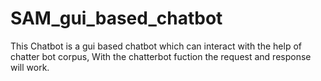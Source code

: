 # SAM_gui_based_chatbot
This Chatbot is a gui based chatbot which can interact with the help of chatter bot corpus, With the chatterbot fuction the request and response will work.
